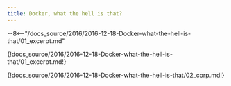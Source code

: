 ```yaml
---
title: Docker, what the hell is that?
---
```


--8<--​ "/docs_source/2016/2016-12-18-Docker-what-the-hell-is-that/01_excerpt.md"

{!docs_source/2016/2016-12-18-Docker-what-the-hell-is-that/01_excerpt.md!}

{!docs_source/2016/2016-12-18-Docker-what-the-hell-is-that/02_corp.md!}
